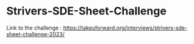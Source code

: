 # Strivers-SDE-Sheet-Challenge

Link to the challenge : https://takeuforward.org/interviews/strivers-sde-sheet-challenge-2023/
